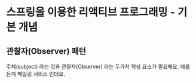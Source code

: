 # 스프링을 이용한 리액티브 프로그래밍 - 기본 개념

## 관찰자(Observer) 패턴
주체(subject) 라는 것과 관찰자(Observer) 라는 두가지 핵심 요소가 필요해요. 예를 든게 메일링 서비스 인데요.
